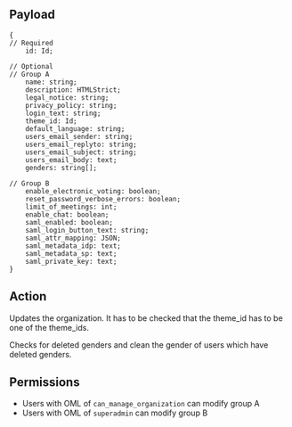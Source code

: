 ## Payload
```
{
// Required
    id: Id;
    
// Optional
// Group A
    name: string;
    description: HTMLStrict;
    legal_notice: string;
    privacy_policy: string;
    login_text: string;
    theme_id: Id;
    default_language: string;
    users_email_sender: string;
    users_email_replyto: string;
    users_email_subject: string;
    users_email_body: text;
    genders: string[];
    
// Group B
    enable_electronic_voting: boolean;
    reset_password_verbose_errors: boolean;
    limit_of_meetings: int;
    enable_chat: boolean;
    saml_enabled: boolean;
    saml_login_button_text: string;
    saml_attr_mapping: JSON;
    saml_metadata_idp: text;
    saml_metadata_sp: text;
    saml_private_key: text;
}
```

## Action
Updates the organization.
It has to be checked that the theme_id has to be one of the theme_ids.

Checks for deleted genders and clean the gender of users which have deleted genders.

## Permissions
- Users with OML of `can_manage_organization` can modify group A
- Users with OML of `superadmin` can modify group B
